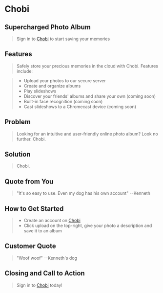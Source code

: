 # Chobi #

<!--
> This material was originally posted [here](http://www.quora.com/What-is-Amazons-approach-to-product-development-and-product-management). It is reproduced here for posterities sake.

There is an approach called "working backwards" that is widely used at Amazon. They work backwards from the customer, rather than starting with an idea for a product and trying to bolt customers onto it. While working backwards can be applied to any specific product decision, using this approach is especially important when developing new products or features.

For new initiatives a product manager typically starts by writing an internal press release announcing the finished product. The target audience for the press release is the new/updated product's customers, which can be retail customers or internal users of a tool or technology. Internal press releases are centered around the customer problem, how current solutions (internal or external) fail, and how the new product will blow away existing solutions.

If the benefits listed don't sound very interesting or exciting to customers, then perhaps they're not (and shouldn't be built). Instead, the product manager should keep iterating on the press release until they've come up with benefits that actually sound like benefits. Iterating on a press release is a lot less expensive than iterating on the product itself (and quicker!).

If the press release is more than a page and a half, it is probably too long. Keep it simple. 3-4 sentences for most paragraphs. Cut out the fat. Don't make it into a spec. You can accompany the press release with a FAQ that answers all of the other business or execution questions so the press release can stay focused on what the customer gets. My rule of thumb is that if the press release is hard to write, then the product is probably going to suck. Keep working at it until the outline for each paragraph flows.

Oh, and I also like to write press-releases in what I call "Oprah-speak" for mainstream consumer products. Imagine you're sitting on Oprah's couch and have just explained the product to her, and then you listen as she explains it to her audience. That's "Oprah-speak", not "Geek-speak".

Once the project moves into development, the press release can be used as a touchstone; a guiding light. The product team can ask themselves, "Are we building what is in the press release?" If they find they're spending time building things that aren't in the press release (overbuilding), they need to ask themselves why. This keeps product development focused on achieving the customer benefits and not building extraneous stuff that takes longer to build, takes resources to maintain, and doesn't provide real customer benefit (at least not enough to warrant inclusion in the press release).
 -->

## Supercharged Photo Album ##
  > Sign in to [Chobi](https://gallifrey-chobi.herokuapp.com/ "Sign in to Chobi") to start saving your memories

## Features ##
  > Safely store your precious memories in the cloud with Chobi. Features include:

  > - Upload your photos to our secure server
  > - Create and organize albums
  > - Play slideshows
  > - Discover your friends' albums and share your own (coming soon)
  > - Built-in face recognition (coming soon)
  > - Cast slideshows to a Chromecast device (coming soon)

## Problem ##
  > Looking for an intuitive and user-friendly online photo album? Look no further. Chobi.

## Solution ##
  > Chobi.

## Quote from You ##
  > "It's so easy to use. Even my dog has his own account"
  > --Kenneth

## How to Get Started ##
  > - Create an account on [Chobi](https://gallifrey-chobi.herokuapp.com/ "Sign in to Chobi")
  > - Click upload on the top-right, give your photo a description and save it to an album

## Customer Quote ##
  > "Woof woof"
  > --Kenneth's dog

## Closing and Call to Action ##
  > Sign in to [Chobi](https://gallifrey-chobi.herokuapp.com/ "Sign in to Chobi") today!
